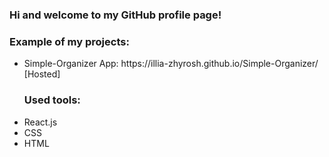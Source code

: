 ### Hi and welcome to my GitHub profile page!

<h3>Example of my projects:</h3>
<ul>
  <li > Simple-Organizer App: https://illia-zhyrosh.github.io/Simple-Organizer/  [Hosted] </li>
<h3> Used tools: </h3>
 <li> React.js  </li> 
  <li> CSS </li>
  <li> HTML </li>
 </ul>
</ul>


<!--
**Illia-Zhyrosh/Illia-Zhyrosh** is a ✨ _special_ ✨ repository because its `README.md` (this file) appears on your GitHub profile.

Here are some ideas to get you started:

- 🔭 I’m currently working on ...
- 🌱 I’m currently learning ...
- 👯 I’m looking to collaborate on ...
- 🤔 I’m looking for help with ...
- 💬 Ask me about ...
- 📫 How to reach me: ...
- 😄 Pronouns: ...
- ⚡ Fun fact: ...
-->

